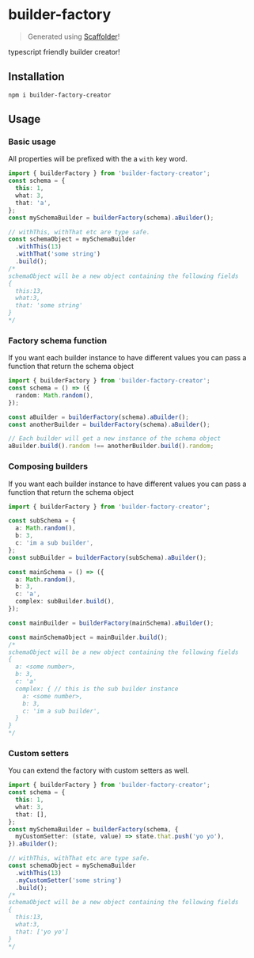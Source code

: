 # builder-factory

> Generated using [Scaffolder](https://github.com/galElmalah/scaffolder)!

typescript friendly builder creator!

## Installation

`npm i builder-factory-creator`

## Usage

### Basic usage

All properties will be prefixed with the a `with` key word.

```typescript
import { builderFactory } from 'builder-factory-creator';
const schema = {
  this: 1,
  what: 3,
  that: 'a',
};
const mySchemaBuilder = builderFactory(schema).aBuilder();

// withThis, withThat etc are type safe.
const schemaObject = mySchemaBuilder
  .withThis(13)
  .withThat('some string')
  .build();
/*
schemaObject will be a new object containing the following fields
{
  this:13,
  what:3,
  that: 'some string'
}
*/
```

### Factory schema function

If you want each builder instance to have different values you can pass a function that return the schema object

```typescript
import { builderFactory } from 'builder-factory-creator';
const schema = () => ({
  random: Math.random(),
});

const aBuilder = builderFactory(schema).aBuilder();
const anotherBuilder = builderFactory(schema).aBuilder();

// Each builder will get a new instance of the schema object
aBuilder.build().random !== anotherBuilder.build().random;
```

### Composing builders

If you want each builder instance to have different values you can pass a function that return the schema object

```typescript
import { builderFactory } from 'builder-factory-creator';

const subSchema = {
  a: Math.random(),
  b: 3,
  c: 'im a sub builder',
};
const subBuilder = builderFactory(subSchema).aBuilder();

const mainSchema = () => ({
  a: Math.random(),
  b: 3,
  c: 'a',
  complex: subBuilder.build(),
});

const mainBuilder = builderFactory(mainSchema).aBuilder();

const mainSchemaObject = mainBuilder.build();
/*
schemaObject will be a new object containing the following fields
{
  a: <some number>,
  b: 3,
  c: 'a'
  complex: { // this is the sub builder instance
    a: <some number>,
    b: 3,
    c: 'im a sub builder',
  }
}
*/
```

### Custom setters

You can extend the factory with custom setters as well.

```typescript
import { builderFactory } from 'builder-factory-creator';
const schema = {
  this: 1,
  what: 3,
  that: [],
};
const mySchemaBuilder = builderFactory(schema, {
  myCustomSetter: (state, value) => state.that.push('yo yo'),
}).aBuilder();

// withThis, withThat etc are type safe.
const schemaObject = mySchemaBuilder
  .withThis(13)
  .myCustomSetter('some string')
  .build();
/*
schemaObject will be a new object containing the following fields
{
  this:13,
  what:3,
  that: ['yo yo']
}
*/
```
